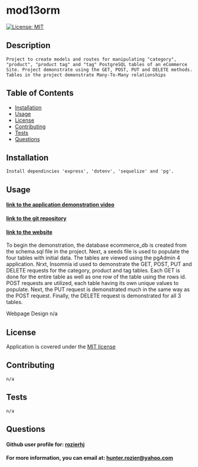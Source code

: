 # mod13orm
  [![License: MIT](https://img.shields.io/badge/License-MIT-yellow.svg)](https://opensource.org/licenses/MIT)

  ## Description 
    Project to create models and routes for manipulating "category", "product", "product tag" and "tag" PostgreSQL tables of an eCommerce Site. Project demonstrate using the GET, POST, PUT and DELETE methods. Tables in the project demonstrate Many-To-Many relationships  

  ## Table of Contents

  - [Installation](#installation)
  - [Usage](#usage)
  - [License](#license)
  - [Contributing](#contributing)
  - [Tests](#tests)
  - [Questions](#questions)  

  ## Installation
    Install dependincies 'express', 'dotenv', 'sequelize' and 'pg'.

  ## Usage

  #### [link to the application demonstration video](https://app.screencastify.com/v3/watch/sOqMNEchdROxvURGZIyq)
  #### [link to the git repository](https://github.com/rozierhj/mod13orm)
  #### [link to the website](#)

  To begin the demonstration, the database ecommerce_db is created from the schema.sql file in the project. Next, a seeds file is used to populate the four tables with initial data. The tables are viewed using the pgAdmin 4 application. Nrxt, Insomnia id used to demonstrate the GET, POST, PUT and DELETE requests for the category, product and tag tables. Each GET is done for the entire table as well as one row of the table using the rows id. POST requests are utilized, each table having its own unique values to populate. Next, the PUT request is demonstrated much in the same way as the POST request. Finally, the DELETE request is demonstrated for all 3 tables.

  Webpage Design
    n/a

  ## License

  Application is covered under the [MIT license](https://opensource.org/licenses/MIT)

  ## Contributing
    n/a

  ## Tests
    n/a

  ## Questions

  #### Github user profile for: [rozierhj](https://github.com/rozierhj)
  #### For more information, you can email at: [hunter.rozier@yahoo.com](hunter.rozier@yahoo.com)